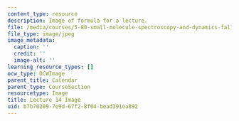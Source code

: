 ```yaml
---
content_type: resource
description: Image of formula for a lecture.
file: /media/courses/5-80-small-molecule-spectroscopy-and-dynamics-fall-2008/b7b702097e9d67f28f04bead391ea892_lec14image.jpg
file_type: image/jpeg
image_metadata:
  caption: ''
  credit: ''
  image-alt: ''
learning_resource_types: []
ocw_type: OCWImage
parent_title: Calendar
parent_type: CourseSection
resourcetype: Image
title: Lecture 14 Image
uid: b7b70209-7e9d-67f2-8f04-bead391ea892
---
```

